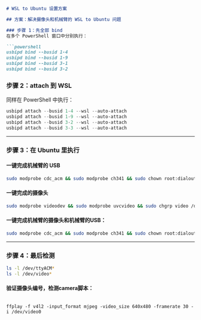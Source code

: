

````markdown
# WSL to Ubuntu 设置方案

## 方案：解决摄像头和机械臂的 WSL to Ubuntu 问题

### 步骤 1：先全部 bind  
在多个 PowerShell 窗口中分别执行：

```powershell
usbipd bind --busid 1-4
usbipd bind --busid 1-9
usbipd bind --busid 3-1
usbipd bind --busid 3-2
````

### 步骤 2：attach 到 WSL

同样在 PowerShell 中执行：

```powershell
usbipd attach --busid 1-4 --wsl --auto-attach
usbipd attach --busid 1-9 --wsl --auto-attach
usbipd attach --busid 3-2 --wsl --auto-attach
usbipd attach --busid 3-3 --wsl --auto-attach
```

---

### 步骤 3：在 Ubuntu 里执行

#### 一键完成机械臂的 USB

```bash
sudo modprobe cdc_acm && sudo modprobe ch341 && sudo chown root:dialout /dev/ttyACM* && sudo chmod 666 /dev/ttyACM*
```

#### 一键完成的摄像头

```bash
sudo modprobe videodev && sudo modprobe uvcvideo && sudo chgrp video /dev/video* && sudo chmod 666 /dev/video*
```

#### 一键完成机械臂的摄像头和机械臂的USB：

```bash
sudo modprobe cdc_acm && sudo modprobe ch341 && sudo chown root:dialout /dev/ttyACM* && sudo chmod 666 /dev/ttyACM* && sudo modprobe videodev && sudo modprobe uvcvideo && sudo chgrp video /dev/video* && sudo chmod 666 /dev/video*
```

---

### 步骤 4：最后检测

```bash
ls -l /dev/ttyACM*
ls -l /dev/video*
```


#### 验证摄像头编号，检测camera脚本：
``` 

ffplay -f v4l2 -input_format mjpeg -video_size 640x480 -framerate 30 -i /dev/video0
```
